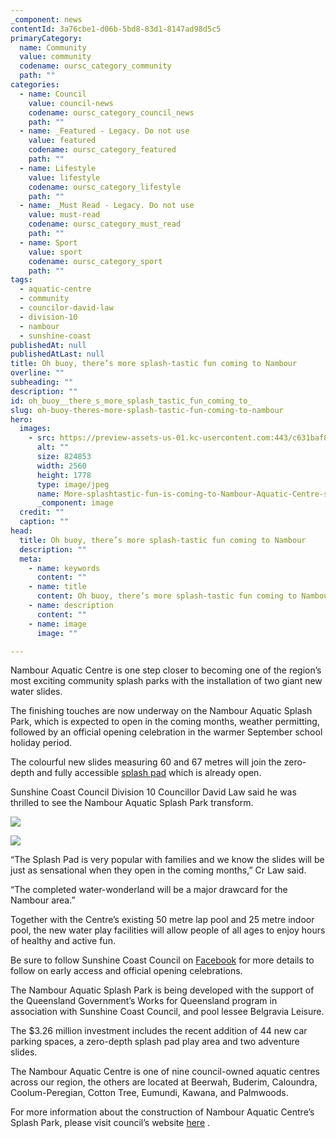 ```yaml
---
_component: news
contentId: 3a76cbe1-d06b-5bd8-83d1-8147ad98d5c5
primaryCategory:
  name: Community
  value: community
  codename: oursc_category_community
  path: ""
categories:
  - name: Council
    value: council-news
    codename: oursc_category_council_news
    path: ""
  - name: _Featured - Legacy. Do not use
    value: featured
    codename: oursc_category_featured
    path: ""
  - name: Lifestyle
    value: lifestyle
    codename: oursc_category_lifestyle
    path: ""
  - name: _Must Read - Legacy. Do not use
    value: must-read
    codename: oursc_category_must_read
    path: ""
  - name: Sport
    value: sport
    codename: oursc_category_sport
    path: ""
tags:
  - aquatic-centre
  - community
  - councilor-david-law
  - division-10
  - nambour
  - sunshine-coast
publishedAt: null
publishedAtLast: null
title: Oh buoy, there’s more splash-tastic fun coming to Nambour
overline: ""
subheading: ""
description: ""
id: oh_buoy__there_s_more_splash_tastic_fun_coming_to_
slug: oh-buoy-theres-more-splash-tastic-fun-coming-to-nambour
hero:
  images:
    - src: https://preview-assets-us-01.kc-usercontent.com:443/c631baf8-1b46-001f-580c-d0001b68b4a8/ecf04070-c9d5-4596-89c0-db0b610a3665/More-splashtastic-fun-is-coming-to-Nambour-Aquatic-Centre-scaled.jpg
      alt: ""
      size: 824853
      width: 2560
      height: 1778
      type: image/jpeg
      name: More-splashtastic-fun-is-coming-to-Nambour-Aquatic-Centre-scaled.jpg
      _component: image
  credit: ""
  caption: ""
head:
  title: Oh buoy, there’s more splash-tastic fun coming to Nambour
  description: ""
  meta:
    - name: keywords
      content: ""
    - name: title
      content: Oh buoy, there’s more splash-tastic fun coming to Nambour
    - name: description
      content: ""
    - name: image
      image: ""

---
```

Nambour Aquatic Centre is one step closer to becoming one of the region’s most exciting community splash parks with the installation of two giant new water slides.

The finishing touches are now underway on the Nambour Aquatic Splash Park, which is expected to open in the coming months, weather permitting, followed by an official opening celebration in the warmer September school holiday period.

The colourful new slides measuring 60 and 67 metres will join the zero-depth and fully accessible [splash pad](https://www.sunshinecoast.qld.gov.au/Council/News-Centre/Nambour-makes-a-splash-with-kids-new-water-wonderland-180122)
&#x20;which is already open.

Sunshine Coast Council Division 10 Councillor David Law said he was thrilled to see the Nambour Aquatic Splash Park transform.

![](https://preview-assets-us-01.kc-usercontent.com:443/c631baf8-1b46-001f-580c-d0001b68b4a8/97718822-3613-4763-a062-bd0d639435ec/Cr-David-Law-at-Nambour-Aquatic-Splash-Park-site-1024x683.jpg)

![](https://preview-assets-us-01.kc-usercontent.com:443/c631baf8-1b46-001f-580c-d0001b68b4a8/4732506d-00de-49b2-9d42-37ea243374c2/Two-new-water-slides-land-at-Nambour-Aquatic-Centre-1024x575.jpg)

“The Splash Pad is very popular with families and we know the slides will be just as sensational when they open in the coming months,” Cr Law said.

“The completed water-wonderland will be a major drawcard for the Nambour area.”

Together with the Centre’s existing 50 metre lap pool and 25 metre indoor pool, the new water play facilities will allow people of all ages to enjoy hours of healthy and active fun.

Be sure to follow Sunshine Coast Council on [Facebook](https://www.facebook.com/SunshineCoastCouncil)
&#x20;for more details to follow on early access and official opening celebrations.

The Nambour Aquatic Splash Park is being developed with the support of the Queensland Government’s Works for Queensland program in association with Sunshine Coast Council, and pool lessee Belgravia Leisure.

The $3.26 million investment includes the recent addition of 44 new car parking spaces, a zero-depth splash pad play area and two adventure slides.

The Nambour Aquatic Centre is one of nine council-owned aquatic centres across our region, the others are located at Beerwah, Buderim, Caloundra, Coolum-Peregian, Cotton Tree, Eumundi, Kawana, and Palmwoods.

For more information about the construction of Nambour Aquatic Centre’s Splash Park, please visit council’s website [here](https://www.sunshinecoast.qld.gov.au/Experience-Sunshine-Coast/Sports-and-Leisure/Aquatic-Centres-and-Pools/Nambour-Aquatic-Centre)
.
